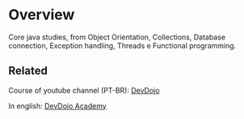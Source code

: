 # Overview

Core java studies, from Object Orientation, Collections, Database connection, Exception handling, Threads e Functional programming. 

## Related
Course of youtube channel (PT-BR): [DevDojo](https://www.youtube.com/watch?v=VKjFuX91G5Q&list=PL62G310vn6nFIsOCC0H-C2infYgwm8SWW&ab_channel=DevDojo) <br />

In english: [DevDojo Academy](https://www.youtube.com/watch?v=GXt46-Npz0Y&list=PL0Un1HNdB4jGKw5szJrQETqJTlZKyKReu&ab_channel=DevDojoAcademy)
